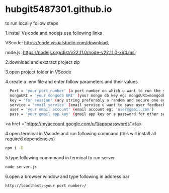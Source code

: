 # hubgit5487301.github.io

to run locally follow steps

1.install Vs code and nodejs use following links

  VScode: <a href="https://code.visualstudio.com/download">https://code.visualstudio.com/download</a>, 
  
  node.js: <a href="https://nodejs.org/dist/v22.11.0/node-v22.11.0-x64.msi">https://nodejs.org/dist/v22.11.0/node-v22.11.0-x64.msi</a>

2.download and exctract project zip

3.open project folder in VScode

4.create a .env file and enter follow parameters and their values
```bash
  Port = 'your port number' (a port number on which u want to run the server eg: 5000)
  mongoURI = 'your mongodb URI' (your mongo db key eg: mongoURI=mongodb+srv://<username>:<password>@cluster0.ddh4n.mongodb.net/<databasename>?retryWrites=true&w=majority&appName=Cluster0 )
  key = 'for session' (any string preferably a random and secure one eg: sdiyc123rF*7902jsv5sdvcwq88082fnp;v)
  service = 'email service' (email service u want to save user feedback at eg: gmail)
  user = 'your email account' (email account eg: 'user@gmail.com')
  pass = 'your gmail app key' (gmail app key or a password for other sevices)
  ```
  <a href ="https://myaccount.google.com/u/1/apppasswords"</a>

4.open terminal in Vscode and run following command (this will install all required dependencies)
```bash
npm i -D
```
5.type following commmand in terminal to run server
```bash
node server.js
```
6.open a browser window and type following in address bar
```bash
http://loaclhost:<your port number>/
```
